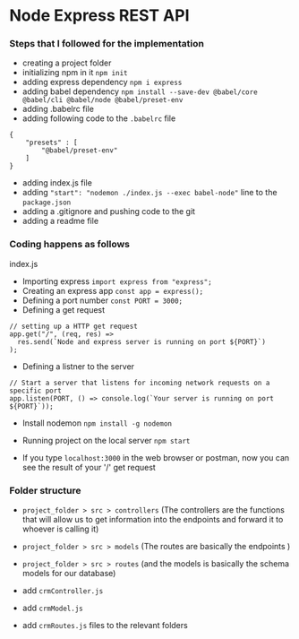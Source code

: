 # Node Express REST API

### Steps that I followed for the implementation

- creating a project folder
- initializing npm in it `npm init`
- adding express dependency `npm i express`
- adding babel dependency `npm install --save-dev @babel/core @babel/cli @babel/node @babel/preset-env`
- adding .babelrc file
- adding following code to the `.babelrc` file

```
{
    "presets" : [
        "@babel/preset-env"
    ]
}
```

- adding index.js file
- adding `"start": "nodemon ./index.js --exec babel-node"` line to the `package.json`
- adding a .gitignore and pushing code to the git
- adding a readme file

### Coding happens as follows

index.js

- Importing express `import express from "express";`
- Creating an express app `const app = express();`
- Defining a port number `const PORT = 3000;`
- Defining a get request

```
// setting up a HTTP get request
app.get("/", (req, res) =>
  res.send(`Node and express server is running on port ${PORT}`)
);
```

- Defining a listner to the server

```
// Start a server that listens for incoming network requests on a specific port
app.listen(PORT, () => console.log(`Your server is running on port ${PORT}`));
```

- Install nodemon `npm install -g nodemon`
- Running project on the local server `npm start`

- If you type `localhost:3000` in the web browser or postman, now you can see the result of your '/' get request

### Folder structure

- `project_folder > src > controllers` (The controllers are the functions that will allow us to get information into the endpoints and forward it to whoever is calling it)
- `project_folder > src > models` (The routes are basically the endpoints )
- `project_folder > src > routes` (and the models is basically the schema models for our database)

- add `crmController.js`
- add `crmModel.js`
- add `crmRoutes.js` files to the relevant folders

